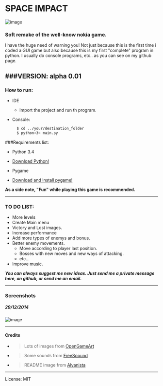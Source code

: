 # SPACE IMPACT
![image](http://media.alvanista.com/uploads/game/24/37640/medium_cover.png)
### Soft remake of the well-know nokia game.

I have the huge need of warning you! Not just because this is the first time i coded a GUI game but also because this is my first "complete" program in python. I usually do console programs, etc.. as you can see on my github page.

###VERSION:
           alpha 0.01
-----------------------
### How to run:

  * IDE
      * Import the project and run th program.

  * Console:
      ```sh
        $ cd ../your/destination_folder
        $ python<3> main.py
      ```
  
###Requirements list:

*   Python 3.4
  * [Download Python!](https://www.python.org/)

*   Pygame
  * [Download and Install pygame!](http://pygame.org/)

**As a side note, "Fun" while playing this game is recommended.**

-------

### TO DO LIST:

* More levels
* Create Main menu
* Victory and Lost images.
* Increase performance
* Add more types of enemys and bonus.
* Better enemy movements.
  * Move according to player last position. 
  * Bosses with new moves and new ways of attacking.
  * etc...
* Improve music.

***You can always suggest me new ideas. Just send me a private message here, on github, or send me an email.***

-------

### Screenshots
##### 29/12/2014
![image](http://i.imgur.com/hQsllSN.png)


-------

#### Credits
  * > Lots of images from [OpenGameArt](http://opengameart.org/)
  * > Some sounds from [FreeSoound](freesound.org)
  * > README image from [Alvanista](http://alvanista.com/games/android/defesa-espacial-space-impact)

-------


License: MIT
